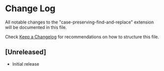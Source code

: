 # Change Log

All notable changes to the "case-preserving-find-and-replace" extension will be documented in this file.

Check [Keep a Changelog](http://keepachangelog.com/) for recommendations on how to structure this file.

## [Unreleased]

- Initial release
